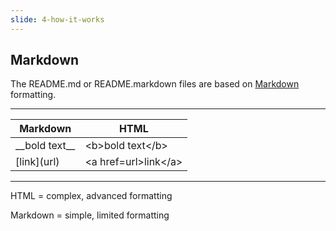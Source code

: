 ```yaml
---
slide: 4-how-it-works
---
```

## Markdown

The README.md or README.markdown files are based on [Markdown](https://www.markdownguide.org/cheat-sheet/) formatting.

---

| Markdown | HTML |
| --- | --- | 
| \_\_bold text\_\_ | \<b\>bold text\</b\> |
| \[link\](url) | \<a href=url\>link\</a\> |

---

HTML = complex, advanced formatting

Markdown = simple, limited formatting
